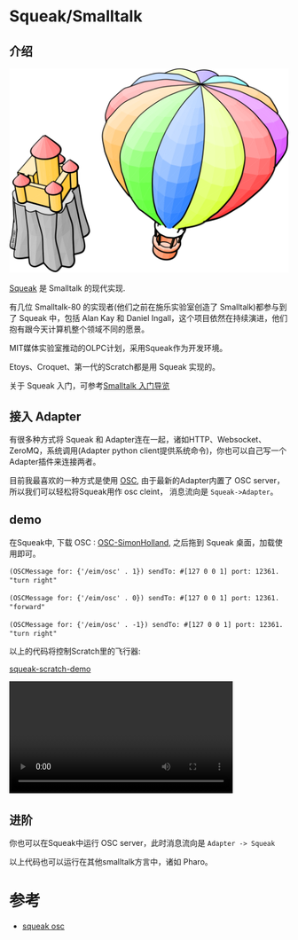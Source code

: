 # Squeak/Smalltalk

## 介绍

![](/img/balloon-squeak.svg)

[Squeak](http://squeak.org/) 是 Smalltalk 的现代实现.

有几位 Smalltalk-80 的实现者(他们之前在施乐实验室创造了 Smalltalk)都参与到了 Squeak 中，包括 Alan Kay 和 Daniel Ingall，这个项目依然在持续演进，他们抱有跟今天计算机整个领域不同的愿景。

MIT媒体实验室推动的OLPC计划，采用Squeak作为开发环境。

Etoys、Croquet、第一代的Scratch都是用 Squeak 实现的。

关于 Squeak 入门，可参考[Smalltalk 入门导览](https://blog.just4fun.site/post/%E7%BC%96%E7%A8%8B/smalltalk-guide/)

## 接入 Adapter
有很多种方式将 Squeak 和 Adapter连在一起，诸如HTTP、Websocket、ZeroMQ，系统调用(Adapter python client提供系统命令)，你也可以自己写一个Adapter插件来连接两者。

目前我最喜欢的一种方式是使用 [OSC](https://adapter.codelab.club/extension_guide/osc/), 由于最新的Adapter内置了 OSC server，所以我们可以轻松将Squeak用作 osc cleint， 消息流向是 `Squeak->Adapter`。

## demo

在Squeak中, 下载 OSC : [OSC-SimonHolland](http://www.squeaksource.com/OSCClient/OSC-SimonHolland.14.mcz), 之后拖到 Squeak 桌面，加载使用即可。

```smalltalk
(OSCMessage for: {'/eim/osc' . 1}) sendTo: #[127 0 0 1] port: 12361.  "turn right"

(OSCMessage for: {'/eim/osc' . 0}) sendTo: #[127 0 0 1] port: 12361. "forward"

(OSCMessage for: {'/eim/osc' . -1}) sendTo: #[127 0 0 1] port: 12361.  "turn right"
```

以上的代码将控制Scratch里的飞行器:

[squeak-scratch-demo](https://scratch-beta.codelab.club/?sb3url=https://adapter.codelab.club/sb3/squeak-scratch-demo.sb3)

<video width=80% src="/video/smalltalk-scratch.mp4#t=0.001" controls="controls"></video>


## 进阶
你也可以在Squeak中运行 OSC server，此时消息流向是 `Adapter -> Squeak`

以上代码也可以运行在其他smalltalk方言中，诸如 Pharo。

# 参考
*  [squeak osc](http://wiki.squeak.org/squeak/5836)